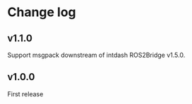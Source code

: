 # Change log

## v1.1.0

Support msgpack downstream of intdash ROS2Bridge v1.5.0.

## v1.0.0

First release

